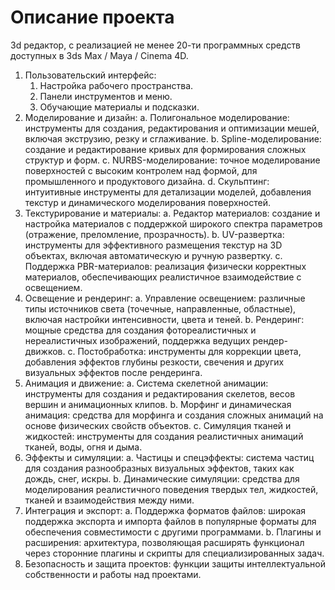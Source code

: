 # Описание проекта

3d редактор, с реализацией не менее 20-ти программных средств доступных в 3ds Max / Maya / Cinema 4D.

1.	Пользовательский интерфейс:
    1.	Настройка рабочего пространства.
    2.	Панели инструментов и меню.
    3.	Обучающие материалы и подсказки.
2.	Моделирование и дизайн:
a.	Полигональное моделирование: инструменты для создания, редактирования и оптимизации мешей, включая экструзию, резку и сглаживание.
b.	Spline-моделирование: создание и редактирование кривых для формирования сложных структур и форм.
c.	NURBS-моделирование: точное моделирование поверхностей с высоким контролем над формой, для промышленного и продуктового дизайна.
d.	Скульптинг: интуитивные инструменты для детализации моделей, добавления текстур и динамического моделирования поверхностей.
3.	Текстурирование и материалы:
a.	Редактор материалов: создание и настройка материалов с поддержкой широкого спектра параметров (отражение, преломление, прозрачность).
b.	UV-развертка: инструменты для эффективного размещения текстур на 3D объектах, включая автоматическую и ручную развертку.
c.	Поддержка PBR-материалов: реализация физически корректных материалов, обеспечивающих реалистичное взаимодействие с освещением.
4.	Освещение и рендеринг:
a.	Управление освещением: различные типы источников света (точечные, направленные, областные), включая настройки интенсивности, цвета и теней.
b.	Рендеринг: мощные средства для создания фотореалистичных и нереалистичных изображений, поддержка ведущих рендер-движков.
c.	Постобработка: инструменты для коррекции цвета, добавления эффектов глубины резкости, свечения и других визуальных эффектов после рендеринга.
5.	Анимация и движение:
a.	Система скелетной анимации: инструменты для создания и редактирования скелетов, весов вершин и анимационных клипов.
b.	Морфинг и динамическая анимация: средства для морфинга и создания сложных анимаций на основе физических свойств объектов.
c.	Симуляция тканей и жидкостей: инструменты для создания реалистичных анимаций тканей, воды, огня и дыма.
6.	Эффекты и симуляции:
a.	Частицы и спецэффекты: система частиц для создания разнообразных визуальных эффектов, таких как дождь, снег, искры.
b.	Динамические симуляции: средства для моделирования реалистичного поведения твердых тел, жидкостей, тканей и взаимодействия между ними.
7.	Интеграция и экспорт:
a.	Поддержка форматов файлов: широкая поддержка экспорта и импорта файлов в популярные форматы для обеспечения совместимости с другими программами.
b.	Плагины и расширения: архитектура, позволяющая расширять функционал через сторонние плагины и скрипты для специализированных задач.
8.	Безопасность и защита проектов: функции защиты интеллектуальной собственности и работы над проектами.

